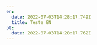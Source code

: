 ```yaml
---
en:
  date: 2022-07-03T14:28:17.749Z
  title: Teste EN
pt:
  date: 2022-07-03T14:28:17.762Z
---
```

